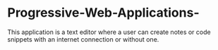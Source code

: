 # Progressive-Web-Applications-
This application is a text editor where a user can create notes or code snippets with an internet connection or without one.
